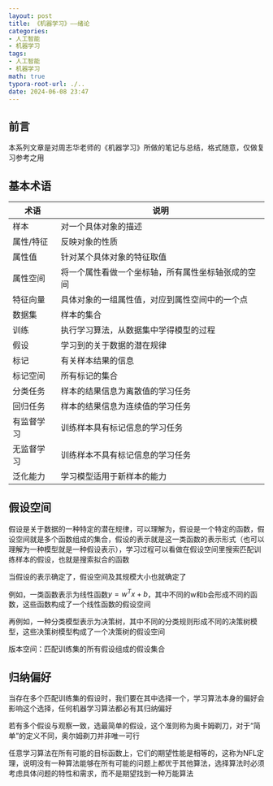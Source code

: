 ```yaml
---
layout: post
title: 《机器学习》——绪论
categories:
- 人工智能
- 机器学习
tags:
- 人工智能
- 机器学习
math: true
typora-root-url: ./..
date: 2024-06-08 23:47
---
```


## 前言

本系列文章是对周志华老师的《机器学习》所做的笔记与总结，格式随意，仅做复习参考之用

## 基本术语

| 术语      | 说明                                               |
| --------- | -------------------------------------------------- |
| 样本 | 对一个具体对象的描述 |
| 属性/特征 | 反映对象的性质                                     |
| 属性值    | 针对某个具体对象的特征取值                         |
| 属性空间  | 将一个属性看做一个坐标轴，所有属性坐标轴张成的空间 |
| 特征向量  | 具体对象的一组属性值，对应到属性空间中的一个点     |
| 数据集 | 样本的集合 |
| 训练 | 执行学习算法，从数据集中学得模型的过程 |
| 假设 | 学习到的关于数据的潜在规律 |
| 标记 | 有关样本结果的信息 |
| 标记空间 | 所有标记的集合 |
| 分类任务 | 样本的结果信息为离散值的学习任务 |
| 回归任务 | 样本的结果信息为连续值的学习任务 |
| 有监督学习 | 训练样本具有标记信息的学习任务 |
| 无监督学习 | 训练样本不具有标记信息的学习任务 |
| 泛化能力 | 学习模型适用于新样本的能力 |

## 假设空间

假设是关于数据的一种特定的潜在规律，可以理解为，假设是一个特定的函数，假设空间就是多个函数组成的集合，假设的表示就是这一类函数的表示形式（也可以理解为一种模型就是一种假设表示），学习过程可以看做在假设空间里搜索匹配训练样本的假设，也就是搜索拟合的函数

当假设的表示确定了，假设空间及其规模大小也就确定了

例如，一类函数表示为线性函数$y=w^Tx+b$，其中不同的w和b会形成不同的函数，这些函数构成了一个线性函数的假设空间

再例如，一种分类模型表示为决策树，其中不同的分类规则形成不同的决策树模型，这些决策树模型构成了一个决策树的假设空间

版本空间：匹配训练集的所有假设组成的假设集合

## 归纳偏好

当存在多个匹配训练集的假设时，我们要在其中选择一个，学习算法本身的偏好会影响这个选择，任何机器学习算法都必有其归纳偏好

若有多个假设与观察一致，选最简单的假设，这个准则称为奥卡姆剃刀，对于“简单”的定义不同，奥尔姆剃刀并非唯一可行

任意学习算法在所有可能的目标函数上，它们的期望性能是相等的，这称为NFL定理，说明没有一种算法能够在所有可能的问题上都优于其他算法，选择算法时必须考虑具体问题的特性和需求，而不是期望找到一种万能算法
